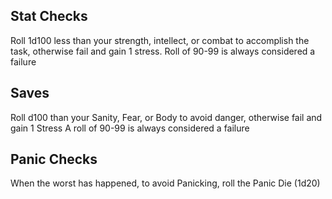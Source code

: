 
## Stat Checks
Roll 1d100 less than your strength, intellect, or combat to accomplish the task, otherwise fail and gain 1 stress. Roll of 90-99 is always considered a failure

## Saves
Roll d100 than your Sanity, Fear, or Body to avoid danger, otherwise fail and gain 1 Stress
A roll of 90-99 is always considered a failure

## Panic Checks
When the worst has happened, to avoid Panicking, roll the Panic Die (1d20)
